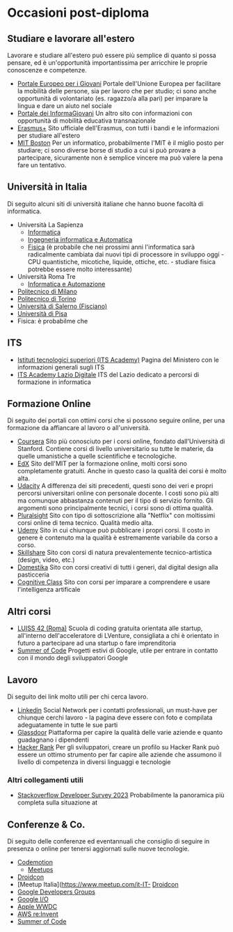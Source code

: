 # Occasioni post-diploma

## Studiare e lavorare all'estero
Lavorare e studiare all'estero può essere più semplice di quanto si possa pensare, ed è un'opportunità importantissima per arricchire le proprie conoscenze e competenze.
- [Portale Europeo per i Giovani](https://youth.europa.eu/home_it)
Portale dell'Unione Europea per facilitare la mobilità delle persone, sia per lavoro che per studio; ci sono anche opportunità di volontariato (es. ragazzo/a alla pari) per imparare la lingua e dare un aiuto nel sociale
- [Portale dei InformaGiovani](https://www.portaledeigiovani.it/)
Un altro sito con informazioni con opportunità di mobilità educativa transnazionale
- [Erasmus+](https://erasmus-plus.ec.europa.eu/it/opportunities/opportunities-for-individuals/students)
Sito ufficiale dell'Erasmus, con tutti i bandi e le informazioni per studiare all'estero
- [MIT Boston](https://oge.mit.edu/graduate-admissions/) 
Per un informatico, probabilmente l'MIT è il miglio posto per studiare; ci sono diverse borse di studio a cui si può provare a partecipare, sicuramente non è semplice vincere ma può valere la pena fare un tentativo.

## Università in Italia
Di seguito alcuni siti di università italiane che hanno buone facoltà di informatica.
- Università La Sapienza
  - [Informatica](https://corsidilaurea.uniroma1.it/it/corso/2022/29923/home)
  - [Ingegneria informatica e Automatica](https://corsidilaurea.uniroma1.it/it/corso/2022/31810/home) 
  - [Fisica](https://www.phys.uniroma1.it/fisica/) (è probabile che nei prossimi anni l'informatica sarà radicalmente cambiata dai nuovi tipi di processore in sviluppo oggi - CPU quantistiche, micotiche, liquide, ottiche, etc. - studiare fisica potrebbe essere molto interessante) 
- Università Roma Tre
  - [Informatica e Automazione](https://www.inf.uniroma3.it/)
- [Politecnico di Milano](http://www.poliorientami.polimi.it/come-si-accede/ingegneria/infografica/)
- [Politecnico di Torino](http://orienta.polito.it/it/iscrizione)
- [Università di Salerno (Fisciano)](https://web.unisa.it/didattica/immatricolazioni/informazioni)
- [Università di Pisa](https://www.unipi.it/index.php/lauree/corso/10298)
- Fisica: è probabilme che 

## ITS
- [Istituti tecnologici superiori (ITS Academy)](https://www.miur.gov.it/tematica-its)
Pagina del Ministero con le informazioni generali sugli ITS
- [ITS Academy Lazio Digitale](https://www.laziodigital.it/)
ITS del Lazio dedicato a percorsi di formazione in informatica

## Formazione Online
Di seguito dei portali con ottimi corsi che si possono seguire online, per una formazione da affiancare al lavoro o all'università.
- [Coursera](https://www.coursera.org)
Sito più conosciuto per i corsi online, fondato dall'Università di Stanford. Contiene corsi di livello universitario su tutte le materie, da quelle umanistiche a quelle scientifiche e tecnologiche. 
- [EdX](https://www.edx.org/)
Sito dell'MIT per la formazione online, molti corsi sono completamente gratuiti. Anche in questo caso la qualità dei corsi è molto alta.
- [Udacity](https://www.udacity.com/)
A differenza dei siti precedenti, questi sono dei veri e propri percorsi universitari online con personale docente. I costi sono più alti ma comunque abbastanza contenuti per il tipo di servizio fornito. Gli argomenti sono principalmente tecnici, i corsi sono di ottima qualità.
- [Pluralsight](https://www.pluralsight.com/)
Sito con tipo di sottoscrizione alla "Netflix" con moltissimi corsi online di tema tecnico. Qualità medio alta.
- [Udemy](https://www.udemy.com/)
Sito in cui chiunque può pubblicare i propri corsi. Il costo in genere è contenuto ma la qualità è estremamente variabile da corso a corso.
- [Skillshare](https://www.skillshare.com/)
Sito con corsi di natura prevalentemente tecnico-artistica (design, video, etc.)
- [Domestika](https://www.domestika.org/)
Sito con corsi creativi di tutti i generi, dal digital design alla pasticceria
- [Cognitive Class](https://courses.cognitiveclass.ai/)
Sito con corsi per imparare a comprendere e usare l'intelligenza artificale

## Altri corsi
- [LUISS 42 (Roma)](https://42roma.it)
Scuola di coding gratuita orientata alle startup, all'interno dell'acceleratore di LVenture, consigliata a chi è orientato in futuro a partecipare ad una startup o fare imprenditoria
- [Summer of Code](https://summerofcode.withgoogle.com/get-started/)
Progetti estivi di Google, utile per entrare in contatto con il mondo degli sviluppatori Google

## Lavoro
Di seguito dei link molto utili per chi cerca lavoro.
- [Linkedin](https://www.linkedin.com/)
Social Network per i contatti professionali, un must-have per chiunque cerchi lavoro - la pagina deve essere con foto e compilata adeguatamente in tutte le sue parti
- [Glassdoor](https://www.glassdoor.it/)
Piattaforma per capire la qualità delle varie aziende e quanto guadagnano i dipendenti
- [Hacker Rank](https://www.hackerrank.com/)
Per gli sviluppatori, creare un profilo su Hacker Rank può essere un ottimo strumento per far capire alle aziende che assumono il livello di competenza in diversi linguaggi e tecnologie

### Altri collegamenti utili
- [Stackoverflow Developer Survey 2023](https://survey.stackoverflow.co/2023/)
Probabilmente la panoramica più completa sulla situazione at

## Conferenze & Co.
Di seguito delle conferenze ed eventannuali che consiglio di seguire in presenza o online per tenersi aggiornati sulle nuove tecnologie.

- [Codemotion](https://www.codemotion.com/)
  - [Meetups](https://events.codemotion.com/meetups/) 
- [Droidcon](https://it.droidcon.com/)
- [Meetup Italia](https://www.meetup.com/it-IT- [Droidcon](https://it.droidcon.com/)
- [Google Developers Groups](https://gdg.community.dev/)
- [Google I/O](https://events.google.com/io/)
- [Apple WWDC](https://developer.apple.com/wwdc21/)
- [AWS re:Invent](https://reinvent.awsevents.com/)
- [Summer of Code](https://summerofcode.withgoogle.com/get-started/)

<!--stackedit_data:
eyJoaXN0b3J5IjpbLTc3Nzk3MTc5NCwtNTg4OTY1MzExLDE0NT
k1ODUyNjEsMTY4MzYwNjAwMSwtMTIxNTYwMzY5Miw3MTI3Nzg4
NjIsMzEzMzEyMzk3XX0=
-->